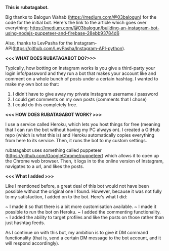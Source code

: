 **This is rubatagabot.**

Big thanks to Balogun Wahab (https://medium.com/@03balogun) for the code for the initial bot. Here's the link to the article which goes over everything: https://medium.com/@03balogun/building-an-instagram-bot-using-nodejs-puppeteer-and-firebase-28ebb93784d6

Also, thanks to LevPasha for the Instagram-API(https://github.com/LevPasha/Instagram-API-python).



**<<< WHAT DOES RUBATAGABOT DO?>>>**

Typically, how botting on Instagram works is you give a third-party your login info/password and they run a bot that makes your account like and comment on a whole bunch of posts under a certain hashtag. I wanted to make my own bot so that:

1) I didn't have to give away my private Instagram username / password
2) I could get comments on my own posts (comments that I chose)
3) I could do this completely free.



**<<< HOW DOES RUBATAGABOT WORK? >>>**

I use a service called Heroku, which lets you host things for free (meaning that I can run the bot without having my PC always on). I created a GitHub repo (which is what this is) and Heroku automatically copies everything from here to its service. Then, it runs the bot to my custom settings. 

rubatagabot uses something called puppeteer (https://github.com/GoogleChrome/puppeteer) which allows it to open up the Chrome web browser. Then, it logs in to the online version of Instagram, navigates to a url, and likes the posts.



**<<< What I added >>>**

Like I mentioned before, a great deal of this bot would not have been possible without the original one I found. However, because it was not fully to my satisfaction, I added on to the bot. Here's what I did:

~ I made it so that there is a bit more customisation available.
~ I made it possible to run the bot on Heroku.
~ I added the commenting functionality.
~ I added the ability to target profiles and like the posts on those rather than just hashtag feeds.

As I continue on with this bot, my ambition is to give it DM command functionality (that is, send a certain DM message to the bot account, and it will respond accordingly). 
